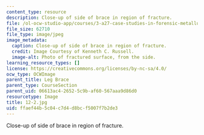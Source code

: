 ```yaml
---
content_type: resource
description: Close-up of side of brace in region of fracture.
file: /ol-ocw-studio-app/courses/3-a27-case-studies-in-forensic-metallurgy-fall-2007/ffaef44b5c04c7d4d8bcf5007f7b2de3_12-2.jpg
file_size: 62710
file_type: image/jpeg
image_metadata:
  caption: Close-up of side of brace in region of fracture.
  credit: Image Courtesy of Kenneth C. Russell.
  image-alt: Photo of fractured surface, from the side.
learning_resource_types: []
license: https://creativecommons.org/licenses/by-nc-sa/4.0/
ocw_type: OCWImage
parent_title: Leg Brace
parent_type: CourseSection
parent_uid: 06613ac4-2652-5c9b-af60-567aaa9d86d0
resourcetype: Image
title: 12-2.jpg
uid: ffaef44b-5c04-c7d4-d8bc-f5007f7b2de3
---
```

Close-up of side of brace in region of fracture.